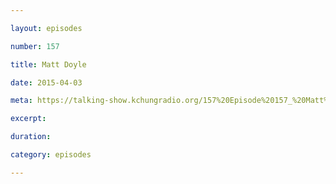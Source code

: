 ```yaml
---

layout: episodes

number: 157

title: Matt Doyle

date: 2015-04-03

meta: https://talking-show.kchungradio.org/157%20Episode%20157_%20Matt%20Doyle.mp3

excerpt: 

duration: 

category: episodes

---
```


